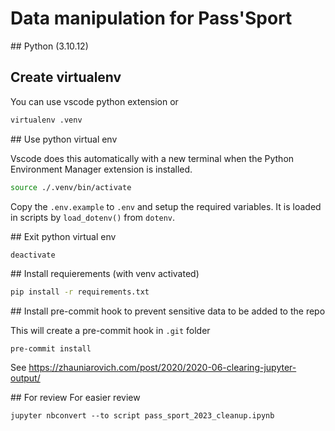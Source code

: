 # Data manipulation for Pass'Sport

## Python (3.10.12)

## Create virtualenv

You can use vscode python extension or

```bash
virtualenv .venv
```

## Use python virtual env

Vscode does this automatically with a new terminal
when the Python Environment Manager extension is installed.
```bash
source ./.venv/bin/activate
```

Copy the `.env.example` to `.env` and setup the required variables.
It is loaded in scripts by `load_dotenv()` from `dotenv`.


## Exit python virtual env

```bash
deactivate
```

## Install requierements (with venv activated)
```bash
pip install -r requirements.txt
```


## Install pre-commit hook to prevent sensitive data to be added to the repo

This will create a pre-commit hook in `.git` folder
```
pre-commit install
```
See https://zhauniarovich.com/post/2020/2020-06-clearing-jupyter-output/


## For review
For easier review
```
jupyter nbconvert --to script pass_sport_2023_cleanup.ipynb
```
